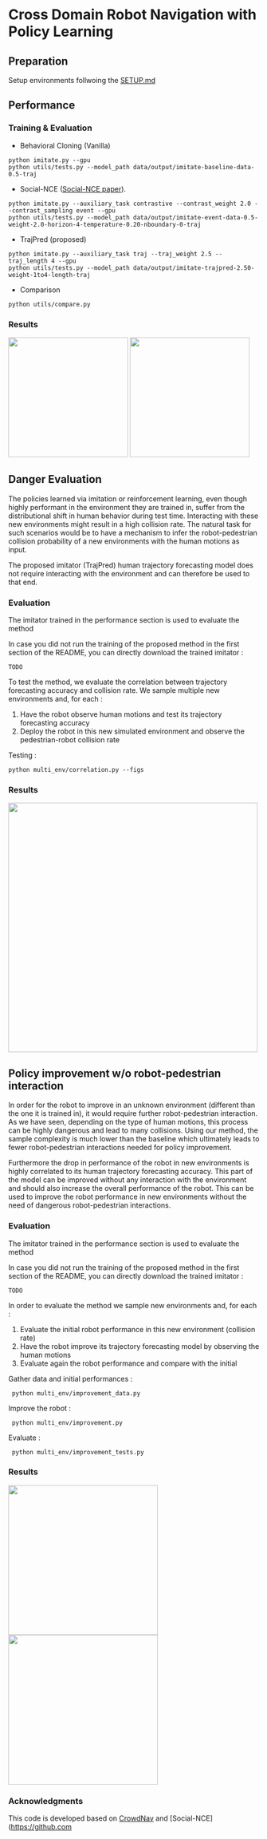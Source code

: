 # Cross Domain Robot Navigation with Policy Learning 

## Preparation

Setup environments follwoing the [SETUP.md](docs/SETUP.md)

## Performance

### Training & Evaluation

* Behavioral Cloning (Vanilla)
 ```
 python imitate.py --gpu
 python utils/tests.py --model_path data/output/imitate-baseline-data-0.5-traj
 ```
* Social-NCE ([Social-NCE paper](https://arxiv.org/abs/2012.11717)).
 ```
 python imitate.py --auxiliary_task contrastive --contrast_weight 2.0 --contrast_sampling event --gpu
 python utils/tests.py --model_path data/output/imitate-event-data-0.5-weight-2.0-horizon-4-temperature-0.20-nboundary-0-traj
 ```
* TrajPred (proposed) 
 ```
 python imitate.py --auxiliary_task traj --traj_weight 2.5 --traj_length 4 --gpu
 python utils/tests.py --model_path data/output/imitate-trajpred-2.50-weight-1to4-length-traj
 ```
* Comparison
 ```
 python utils/compare.py
 ```
### Results

<img src="crowd_nav/images/collision.png" height="240"/> <img src="crowd_nav/images/reward.png" height="240"/> 
 

## Danger Evaluation

The policies learned via imitation or reinforcement learning, even though highly performant in the environment they are trained in, suffer from the distributional shift in human behavior during test time. Interacting with these new environments might result in a high collision rate. The natural task for such scenarios would be to 
have a mechanism to infer the robot-pedestrian collision probability of a new environments with the human motions as input. 

The proposed imitator (TrajPred) human trajectory forecasting model does not require interacting with the environment and can therefore be used to that end.

### Evaluation 
The imitator trained in the performance section is used to evaluate the method 

In case you did not run the training of the proposed method in the first section of the README, you can directly download the trained imitator :
 ```
 TODO
 ```
 
 To test the method, we evaluate the correlation between trajectory forecasting accuracy and collision rate.
 We sample multiple new environments and, for each :
 1. Have the robot observe human motions and test its trajectory forecasting accuracy
 2. Deploy the robot in this new simulated environment and observe the pedestrian-robot collision rate 
 
Testing :
 ```
 python multi_env/correlation.py --figs 
 ```
 
 ### Results
 <img src="crowd_nav/images/corr.png" height="500"/>

## Policy improvement w/o robot-pedestrian interaction

In order for the robot to improve in an unknown environment (different than the one it is trained in), it would require further robot-pedestrian interaction. As we have seen, depending on the type of human motions, this process can be highly dangerous and lead to many collisions. Using our method, the sample complexity is much lower than the baseline which ultimately leads to fewer robot-pedestrian interactions needed for policy improvement.    

Furthermore the drop in performance of the robot in new environments is highly correlated to its human trajectory forecasting accuracy. This part of the model can be improved without any interaction with the environment and should also increase the overall performance of the robot. This can be used to improve the robot performance in new environments without the need of dangerous robot-pedestrian interactions.


### Evaluation  

The imitator trained in the performance section is used to evaluate the method 

In case you did not run the training of the proposed method in the first section of the README, you can directly download the trained imitator :
 ```
 TODO
 ```

In order to evaluate the method we sample new environments and, for each :
 1. Evaluate the initial robot performance in this new environment (collision rate)
 2. Have the robot improve its trajectory forecasting model by observing the human motions
 3. Evaluate again the robot performance and compare with the initial

Gather data and initial performances :
```
 python multi_env/improvement_data.py 
 ```

Improve the robot :
```
 python multi_env/improvement.py 
 ```

Evaluate :
```
 python multi_env/improvement_tests.py 
 ```

 ### Results

<img src="crowd_nav/images/adapt.png" height="300"/> <img src="crowd_nav/images/adapt2.png" height="300"/>
 
### Acknowledgments

This code is developed based on [CrowdNav](https://github.com/vita-epfl/CrowdNav) and [Social-NCE](https://github.com

